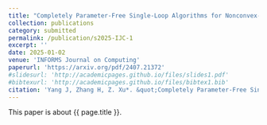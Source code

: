```yaml
---
title: "Completely Parameter-Free Single-Loop Algorithms for Nonconvex-Concave Minimax Problems"
collection: publications
category: submitted
permalink: /publication/s2025-IJC-1
excerpt: ''
date: 2025-01-02
venue: 'INFORMS Journal on Computing'
paperurl: 'https://arxiv.org/pdf/2407.21372'
#slidesurl: 'http://academicpages.github.io/files/slides1.pdf'
#bibtexurl: 'http://academicpages.github.io/files/bibtex1.bib'
citation: 'Yang J, Zhang H, Z. Xu*. &quot;Completely Parameter-Free Single-Loop Algorithms for Nonconvex-Concave Minimax Problems.&quot; <i>INFORMS Journal on Computing</i>. submitted. (2025). arXiv:2407.21372'
---
```

This paper is about {{ page.title }}.
